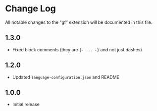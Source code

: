 # Change Log
All notable changes to the "gf" extension will be documented in this file.

## 1.3.0
- Fixed block comments (they are `{- ... -}` and not just dashes)

## 1.2.0
- Updated `language-configuration.json` and README

## 1.0.0
- Initial release
